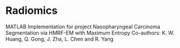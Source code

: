 # Radiomics
MATLAB Implementation for project Nasopharyngeal Carcinoma Segmentation via HMRF-EM with Maximum Entropy
Co-authors: K. W. Huang, Q. Gong, J. Zha, L. Chen and R. Yang
